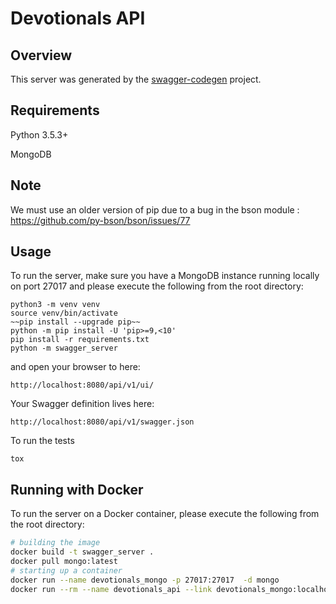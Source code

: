 # Devotionals API 

## Overview
This server was generated by the [swagger-codegen](https://github.com/swagger-api/swagger-codegen) project. 

## Requirements
Python 3.5.3+

MongoDB

## Note
We must use an older version of pip due to a bug in the bson module : https://github.com/py-bson/bson/issues/77


## Usage
To run the server, make sure you have a MongoDB instance running locally on port 27017 and please execute the following from the root directory:

```
python3 -m venv venv
source venv/bin/activate
~~pip install --upgrade pip~~
python -m pip install -U 'pip>=9,<10'
pip install -r requirements.txt
python -m swagger_server
```

and open your browser to here:

```
http://localhost:8080/api/v1/ui/
```

Your Swagger definition lives here:

```
http://localhost:8080/api/v1/swagger.json
```

To run the tests
```
tox
```

## Running with Docker

To run the server on a Docker container, please execute the following from the root directory:

```bash
# building the image
docker build -t swagger_server .
docker pull mongo:latest
# starting up a container
docker run --name devotionals_mongo -p 27017:27017  -d mongo
docker run --rm --name devotionals_api --link devotionals_mongo:localhost -p 8080:8080 swagger_server
```
